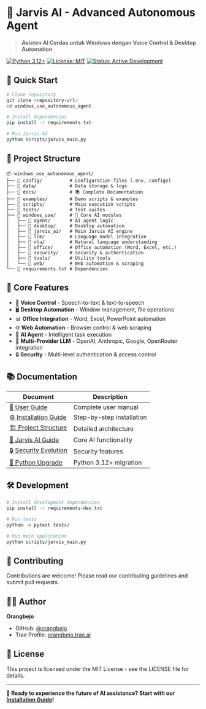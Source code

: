 # 🤖 Jarvis AI - Advanced Autonomous Agent

> **Asisten AI Cerdas untuk Windows dengan Voice Control & Desktop Automation**

[![Python 3.12+](https://img.shields.io/badge/python-3.12+-blue.svg)](https://www.python.org/downloads/)
[![License: MIT](https://img.shields.io/badge/License-MIT-yellow.svg)](https://opensource.org/licenses/MIT)
[![Status: Active Development](https://img.shields.io/badge/Status-Active%20Development-green.svg)]()

## 🚀 Quick Start

```bash
# Clone repository
git clone <repository-url>
cd windows_use_autonomous_agent

# Install dependencies
pip install -r requirements.txt

# Run Jarvis AI
python scripts/jarvis_main.py
```

## 📁 Project Structure

```
📦 windows_use_autonomous_agent/
├── 📂 config/          # Configuration files (.env, configs)
├── 📂 data/            # Data storage & logs
├── 📂 docs/            # 📚 Complete Documentation
├── 📂 examples/        # Demo scripts & examples
├── 📂 scripts/         # Main execution scripts
├── 📂 tests/           # Test suites
├── 📂 windows_use/     # 🧠 Core AI modules
│   ├── 📂 agent/       # AI agent logic
│   ├── 📂 desktop/     # Desktop automation
│   ├── 📂 jarvis_ai/   # Main Jarvis AI engine
│   ├── 📂 llm/         # Language model integration
│   ├── 📂 nlu/         # Natural language understanding
│   ├── 📂 office/      # Office automation (Word, Excel, etc.)
│   ├── 📂 security/    # Security & authentication
│   ├── 📂 tools/       # Utility tools
│   └── 📂 web/         # Web automation & scraping
└── 📄 requirements.txt # Dependencies
```

## 🎯 Core Features

- 🎤 **Voice Control** - Speech-to-text & text-to-speech
- 🖥️ **Desktop Automation** - Window management, file operations
- 📊 **Office Integration** - Word, Excel, PowerPoint automation
- 🌐 **Web Automation** - Browser control & web scraping
- 🧠 **AI Agent** - Intelligent task execution
- 🤖 **Multi-Provider LLM** - OpenAI, Anthropic, Google, OpenRouter integration
- 🔒 **Security** - Multi-level authentication & access control

## 📚 Documentation

| Document | Description |
|----------|-------------|
| [📖 User Guide](docs/PANDUAN_PENGGUNA.md) | Complete user manual |
| [⚙️ Installation Guide](docs/PANDUAN_INSTALASI.md) | Step-by-step installation |
| [🏗️ Project Structure](docs/PROJECT_STRUCTURE.md) | Detailed architecture |
| [🔧 Jarvis AI Guide](docs/JARVIS_README.md) | Core AI functionality |
| [🔒 Security Evolution](docs/SECURITY_EVOLUTION.md) | Security features |
| [🐍 Python Upgrade](docs/PANDUAN_UPGRADE_PYTHON.md) | Python 3.12+ migration |

## 🛠️ Development

```bash
# Install development dependencies
pip install -r requirements-dev.txt

# Run tests
python -m pytest tests/

# Run main application
python scripts/jarvis_main.py
```

## 🤝 Contributing

Contributions are welcome! Please read our contributing guidelines and submit pull requests.

## 👨‍💻 Author

**Orangbejo**
- GitHub: [@orangbejo](https://github.com/orangbejo)
- Trae Profile: [orangbejo.trae.ai](https://orangbejo.trae.ai)

## 📄 License

This project is licensed under the MIT License - see the LICENSE file for details.

---

**🚀 Ready to experience the future of AI assistance? Start with our [Installation Guide](docs/PANDUAN_INSTALASI.md)!**